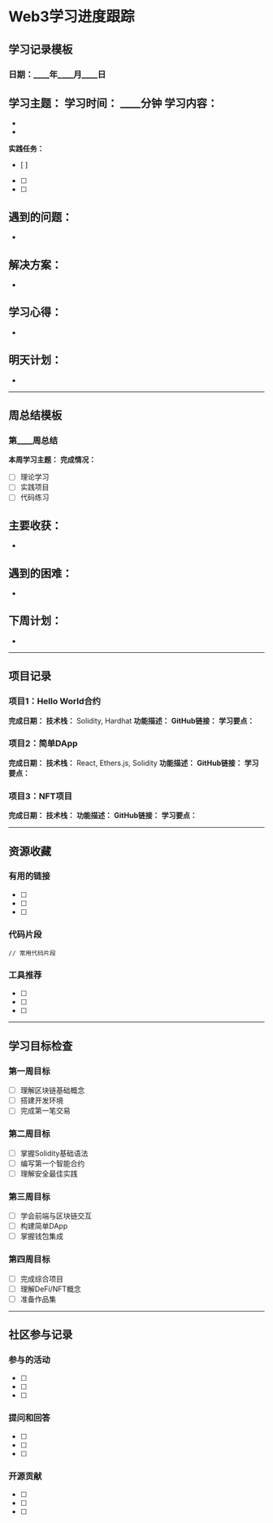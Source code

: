 # Web3学习进度跟踪

## 学习记录模板

### 日期：____年____月____日
**学习主题：**
**学习时间：** ____分钟
**学习内容：**
- 
- 
- 

**实践任务：**
- [ ] 
- [ ] 
- [ ] 

**遇到的问题：**
- 
- 

**解决方案：**
- 
- 

**学习心得：**
- 
- 

**明天计划：**
- 
- 

---

## 周总结模板

### 第____周总结
**本周学习主题：**
**完成情况：**
- [ ] 理论学习
- [ ] 实践项目
- [ ] 代码练习

**主要收获：**
- 
- 

**遇到的困难：**
- 
- 

**下周计划：**
- 
- 

---

## 项目记录

### 项目1：Hello World合约
**完成日期：**
**技术栈：** Solidity, Hardhat
**功能描述：**
**GitHub链接：**
**学习要点：**

### 项目2：简单DApp
**完成日期：**
**技术栈：** React, Ethers.js, Solidity
**功能描述：**
**GitHub链接：**
**学习要点：**

### 项目3：NFT项目
**完成日期：**
**技术栈：** 
**功能描述：**
**GitHub链接：**
**学习要点：**

---

## 资源收藏

### 有用的链接
- [ ] 
- [ ] 
- [ ] 

### 代码片段
```solidity
// 常用代码片段
```

### 工具推荐
- [ ] 
- [ ] 
- [ ] 

---

## 学习目标检查

### 第一周目标
- [ ] 理解区块链基础概念
- [ ] 搭建开发环境
- [ ] 完成第一笔交易

### 第二周目标
- [ ] 掌握Solidity基础语法
- [ ] 编写第一个智能合约
- [ ] 理解安全最佳实践

### 第三周目标
- [ ] 学会前端与区块链交互
- [ ] 构建简单DApp
- [ ] 掌握钱包集成

### 第四周目标
- [ ] 完成综合项目
- [ ] 理解DeFi/NFT概念
- [ ] 准备作品集

---

## 社区参与记录

### 参与的活动
- [ ] 
- [ ] 
- [ ] 

### 提问和回答
- [ ] 
- [ ] 
- [ ] 

### 开源贡献
- [ ] 
- [ ] 
- [ ] 
